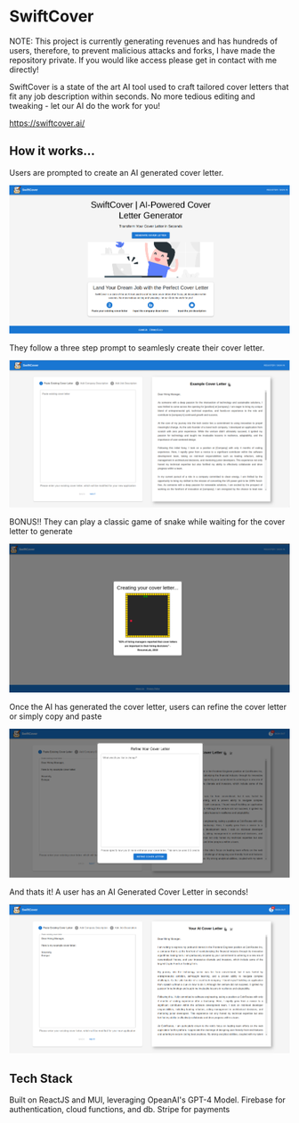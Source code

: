 # SwiftCover

NOTE: This project is currently generating revenues and has hundreds of users, therefore, to prevent malicious attacks and forks, I have made the repository private. If you would like access please get in contact with me directly!

SwiftCover is a state of the art AI tool used to craft tailored cover letters that fit any job description within seconds. No more tedious editing and tweaking - let our AI do the work for you!


https://swiftcover.ai/

## How  it works...

Users are prompted to create an AI generated cover letter.

![screenshot #1](./screenshot-1.png)

They follow a three step prompt to seamlesly create their cover letter.

![screenshot #2](./screenshot-2.png)

BONUS!! They can play a classic game of snake while waiting for the cover letter to generate

![screenshot #3](./screenshot-3.png)

Once the AI has generated the cover letter, users can refine the cover letter or simply copy and paste

![screenshot #4](./screenshot-4.png)

And thats it! A user has an AI Generated Cover Letter in seconds!

![screenshot #4](./screenshot-5.png)


## Tech Stack
Built on ReactJS and MUI, leveraging OpeanAI's GPT-4 Model. Firebase for authentication, cloud functions, and db. Stripe for payments
